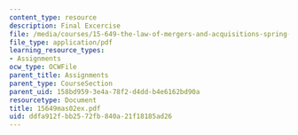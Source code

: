 ```yaml
---
content_type: resource
description: Final Excercise
file: /media/courses/15-649-the-law-of-mergers-and-acquisitions-spring-2003/ddfa912fbb2572fb840a21f18185ad26_15649mas02ex.pdf
file_type: application/pdf
learning_resource_types:
- Assignments
ocw_type: OCWFile
parent_title: Assignments
parent_type: CourseSection
parent_uid: 158bd959-3e4a-78f2-d4dd-b4e6162bd90a
resourcetype: Document
title: 15649mas02ex.pdf
uid: ddfa912f-bb25-72fb-840a-21f18185ad26
---
```

